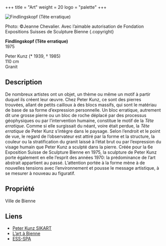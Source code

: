 +++
title = "Art"
weight = 20
logo = "palette"
+++

![Findlingskopf (Tête erratique)](/images/tete.jpg)

Photo: ©Jeanne Chevalier. Avec l’aimable autorisation de Fondation Expositions Suisses de Sculpture Bienne
{.copyright}

**Findlingskopf (Tête erratique)**  
1975

Peter Kunz (* 1939, † 1985)  
110 cm  
Granit

## Description

De nombreux artistes ont un objet, un thème ou même un motif à partir duquel ils créent leur œuvre. Chez Peter Kunz, ce sont des pierres trouvées, allant de petits cailloux à des blocs massifs, qui sont le matériau de base de sa forme d’expression personnelle. Un bloc erratique, autrement dit une grosse pierre ou un bloc de roche déplacé par des processus géophysiques ou par l’intervention humaine, constitue le motif de la *Tête erratique*. Comme si elle surgissait du néant, voire était perdue, la *Tête erratique* de Peter Kunz s’intègre dans le paysage. Selon l’endroit et le point de vue, le regard de l’observateur est attiré par la forme et la structure, la couleur ou la stratification du granit laissé à l’état brut ou par l’expression du visage humain que Peter Kunz a sculpté dans la pierre. Créée pour la 6e Exposition Suisse de Sculpture Bienne en 1975, la sculpture de Peter Kunz porte également en elle l’esprit des années 1970: la prédominance de l’art abstrait appartient au passé. L’attention portée à la forme mène à de nouvelles tensions avec l’environnement et pousse le message artistique, à se mesurer à nouveau au figuratif. 

## Propriété

Ville de Bienne

## Liens

- [Peter Kunz SIKART](https://recherche.sik-isea.ch/fr/sik:person-4001048/in/sikart/actor/list)
- [L’art à Bienne](https://art-a-bienne.ch/fr/)
- [ESS-SPA](https://ess-spa.ch/fr/news/framing-sculptures)